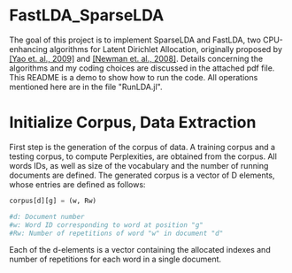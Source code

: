 # FastLDA_SparseLDA
The goal of this project is to implement SparseLDA and FastLDA, two CPU-enhancing algorithms for Latent Dirichlet Allocation, originally proposed by [[Yao et. al., 2009]](https://www.researchgate.net/publication/221653450_Efficient_methods_for_topic_model_inference_on_streaming_document_collections) and [[Newman et. al., 2008]](https://www.researchgate.net/publication/221653277_Fast_collapsed_Gibbs_sampling_for_latent_Dirichlet_allocation). 
Details concerning the algorithms and my coding choices are discussed in the attached pdf file. 
This README is a demo to show how to run the code. All operations mentioned here are in the file "RunLDA.jl". 
# Initialize Corpus, Data Extraction 
First step is the generation of the corpus of data. A training corpus and a testing corpus, to compute Perplexities, are obtained from the corpus.
All words IDs, as well as size of the vocabulary and the number of running documents are defined. 
The generated corpus is a vector of D elements, whose entries are defined as follows: 
```julia
corpus[d][g] = (w, Rw)

#d: Document number
#w: Word ID corresponding to word at position "g"
#Rw: Number of repetitions of word "w" in document "d"
```
 Each of the d-elements is a vector containing the allocated indexes and number of repetitions for each word in a single document. 
 
